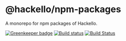 # @hackello/npm-packages

A monorepo for npm packages of Hackello.

[![Greenkeeper badge](https://badges.greenkeeper.io/hackello/npm-packages.svg)](https://greenkeeper.io/)
[![Build status](https://ci.appveyor.com/api/projects/status/ns708pjut4tktykw/branch/dev?svg=true)](https://ci.appveyor.com/project/nmchau/npm-packages/branch/dev)
[![Build Status](https://travis-ci.org/hackello/npm-packages.svg?branch=dev)](https://travis-ci.org/hackello/npm-packages)
